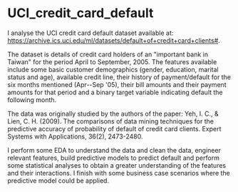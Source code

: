 # UCI_credit_card_default

I analyse the UCI credit card default dataset available at: https://archive.ics.uci.edu/ml/datasets/default+of+credit+card+clients#.

The dataset is details of credit card holders of an "important bank in Taiwan" for the period April to September, 2005. The features available include some basic customer demographics (gender, education, marital status and age), available credit line, their history of payment/default for the six months mentioned (Apr--Sep '05), their bill amounts and their payment amounts for that period and a binary target variable indicating default the following month.

The data was originally studied by the authors of the paper: Yeh, I. C., & Lien, C. H. (2009). The comparisons of data mining techniques for the predictive accuracy of probability of default of credit card clients. Expert Systems with Applications, 36(2), 2473-2480.

I  perform some EDA to understand the data and clean the data, engineer relevant features, build predictive models to predict default and perform some statistical analyses to obtain a greater understanding of the features and their interactions. I finish with some business case scenarios where the predictive model could be applied.
